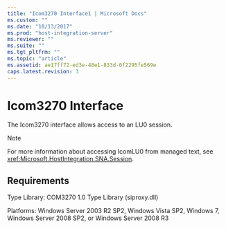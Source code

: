 ```yaml
---
title: "Icom3270 Interface1 | Microsoft Docs"
ms.custom: ""
ms.date: "10/13/2017"
ms.prod: "host-integration-server"
ms.reviewer: ""
ms.suite: ""
ms.tgt_pltfrm: ""
ms.topic: "article"
ms.assetid: ae17ff72-ed3e-48e1-833d-0f2295fe569e
caps.latest.revision: 3
---
```

# Icom3270 Interface
The Icom3270 interface allows access to an LU0 session.  
  
> [!NOTE]
>  For more information about accessing IcomLU0 from managed text, see <xref:Microsoft.HostIntegration.SNA.Session>.  
  
## Requirements  
 Type Library: COM3270 1.0 Type Library (siproxy.dll)  
  
 Platforms:  Windows Server 2003 R2 SP2, Windows Vista SP2, Windows 7, Windows Server 2008 SP2, or Windows Server 2008 R3